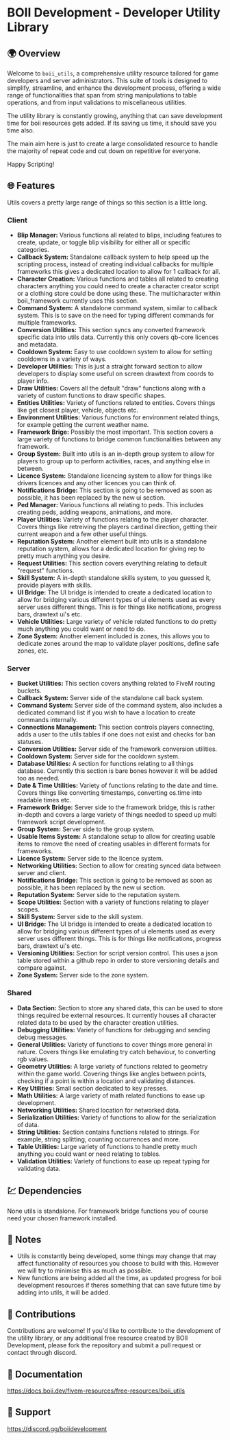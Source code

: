 # BOII Development - Developer Utility Library

## 🌍 Overview

Welcome to `boii_utils`, a comprehensive utility resource tailored for game developers and server administrators.
This suite of tools is designed to simplify, streamline, and enhance the development process, offering a wide range of functionalities that span from string manipulations to table operations, and from input validations to miscellaneous utilities.

The utility library is constantly growing, anything that can save development time for boii resources gets added.
If its saving us time, it should save you time also.

The main aim here is just to create a large consolidated resource to handle the majority of repeat code and cut down on repetitive for everyone.

Happy Scripting!

## 🌐 Features

Utils covers a pretty large range of things so this section is a little long.

### Client

- **Blip Manager:** Various functions all related to blips, including features to create, update, or toggle blip visibility for either all or specific categories.
- **Callback System:** Standalone callback system to help speed up the scripting process, instead of creating individual callbacks for multiple frameworks this gives a dedicated location to allow for 1 callback for all.
- **Character Creation:** Various functions and tables all related to creating characters anything you could need to create a character creator script or a clothing store could be done using these. The multicharacter within boii_framework currently uses this section.
- **Command System:** A standalone command system, similar to callback system. This is to save on the need for typing different commands for multiple frameworks.
- **Conversion Utilities:** This section syncs any converted framework specific data into utils data. Currently this only covers qb-core licences and metadata.
- **Cooldown System:** Easy to use cooldown system to allow for setting cooldowns in a variety of ways.
- **Developer Utilities:** This is just a straight forward section to allow developers to display some useful on screen drawtext from coords to player info.
- **Draw Utilities:** Covers all the default "draw" functions along with a variety of custom functions to draw specific shapes.
- **Entities Utilities:** Variety of functions related to entities. Covers things like get closest player, vehicle, objects etc.
- **Environment Utilities:** Various functions for environment related things, for example getting the current weather name.
- **Framework Brige:** Possibly the most important. This section covers a large variety of functions to bridge common functionalities between any framework.
- **Group System:** Built into utils is an in-depth group system to allow for players to group up to perform activities, races, and anything else in between.
- **Licence System:** Standalone licencing system to allow for things like drivers licences and any other licences you can think of.
- **Notifications Bridge:** This section is going to be removed as soon as possible, it has been replaced by the new ui section.
- **Ped Manager:** Various functions all relating to peds. This includes creating peds, adding weapons, animations, and more.
- **Player Utilities:** Variety of functions relating to the player character. Covers things like retreiving the players cardinal direction, getting their current weapon and a few other useful things.
- **Reputation System:** Another element built into utils is a standalone reputation system, allows for a dedicated location for giving rep to pretty much anything you desire.
- **Request Utilities:** This section covers everything relating to default "request" functions.
- **Skill System:** A in-depth standalone skills system, to you guessed it, provide players with skills.
- **UI Bridge:** The UI bridge is intended to create a dedicated location to allow for bridging various different types of ui elements used as every server uses different things. This is for things like notifications, progress bars, drawtext ui's etc.
- **Vehicle Utilities:** Large variety of vehicle related functions to do pretty much anything you could want or need to do.
- **Zone System:** Another element included is zones, this allows you to dedicate zones around the map to validate player positions, define safe zones, etc.

### Server

- **Bucket Utilities:** This section covers anything related to FiveM routing buckets.
- **Callback System:** Server side of the standalone call back system. 
- **Command System:** Server side of the command system, also includes a dedicated command list if you wish to have a location to create commands internally.
- **Connections Management:** This section controls players connecting, adds a user to the utils tables if one does not exist and checks for ban statuses.
- **Conversion Utilities:** Server side of the framework conversion utilities.
- **Cooldown System:** Server side for the cooldown system.
- **Database Utilities:** A section for functions relating to all things database. Currently this section is bare bones however it will be added too as needed.
- **Date & Time Utilities:** Variety of functions relating to the date and time. Covers things like converting timestamps, converting os.time into readable times etc.
- **Framework Bridge:** Server side to the framework bridge, this is rather in-depth and covers a large variety of things needed to speed up multi framework script development.
- **Group System:** Server side to the group system.
- **Usable Items System:** A standalone setup to allow for creating usable items to remove the need of creating usables in different formats for frameworks.
- **Licence System:** Server side to the licence system.
- **Networking Utilities:** Section to allow for creating synced data between server and client.
- **Notifications Bridge:** This section is going to be removed as soon as possible, it has been replaced by the new ui section.
- **Reputation System:** Server side to the reputation system.
- **Scope Utilities:** Section with a variety of functions relating to player scopes.
- **Skill System:** Server side to the skill system.
- **UI Bridge:** The UI bridge is intended to create a dedicated location to allow for bridging various different types of ui elements used as every server uses different things. This is for things like notifications, progress bars, drawtext ui's etc.
- **Versioning Utilities:** Section for script version control. This uses a json table stored within a github repo in order to store versioning details and compare against.
- **Zone System:** Server side to the zone system.

### Shared

- **Data Section:** Section to store any shared data, this can be used to store things required be external resources. It currently houses all character related data to be used by the character creation utilities.
- **Debugging Utilities:** Variety of functions for debugging and sending debug messages.
- **General Utilities:** Variety of functions to cover things more general in nature. Covers things like emulating try catch behaviour, to converting rgb values.
- **Geometry Utilities:** A large variety of functions related to geometry within the game world. Covering things like angles between points, checking if a point is within a location and validating distances.
- **Key Utilities:** Small section dedicated to key presses. 
- **Math Utilities:** A large variety of math related functions to ease up development.
- **Networking Utilities:** Shared location for networked data.
- **Serialization Utilities:** Variety of functions to allow for the serialization of data.
- **String Utilities:** Section contains functions related to strings. For example, string splitting, counting occurrences and more.
- **Table Utilities:** Large variety of functions to handle pretty much anything you could want or need relating to tables.
- **Validation Utilities:** Variety of functions to ease up repeat typing for validating data.

## 💹 Dependencies

None utils is standalone. 
For framework bridge functions you of course need your chosen framework installed.

## 📝 Notes

- Utils is constantly being developed, some things may change that may affect functionality of resources you choose to build with this. However we will try to minimise this as much as possible.
- New functions are being added all the time, as updated progress for boii development resources if theres something that can save future time by adding into utils, it will be added.

## 🤝 Contributions

Contributions are welcome! 
If you'd like to contribute to the development of the utility library, or any additional free resource created by BOII Development, please fork the repository and submit a pull request or contact through discord.

## 📝 Documentation

https://docs.boii.dev/fivem-resources/free-resources/boii_utils

## 📩 Support

https://discord.gg/boiidevelopment